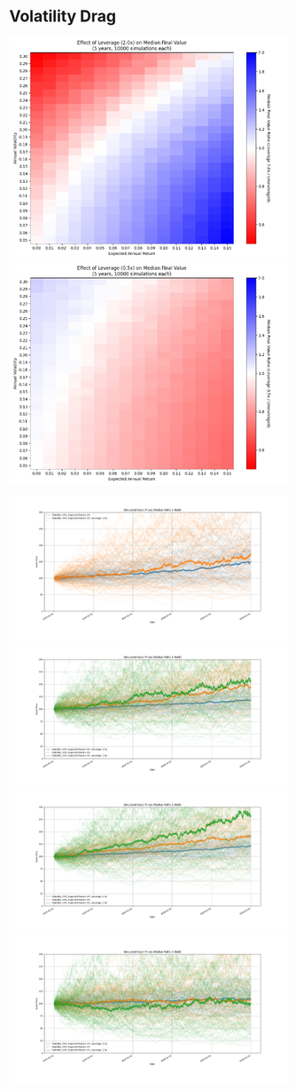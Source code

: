 # Volatility Drag

![](docs/2_leverage_heatmap.png)
![](docs/05_leverage_heatmap.png)

![](docs/2x_leveraged_path_sp500.png)
![](docs/leveraged_paths_sp500.png)
![](docs/leveraged_paths_high_optimum.png)
![](docs/leveraged_paths_low_optimum.png)
